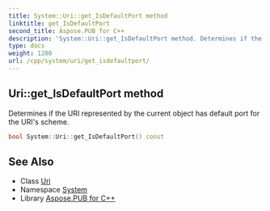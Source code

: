 ```yaml
---
title: System::Uri::get_IsDefaultPort method
linktitle: get_IsDefaultPort
second_title: Aspose.PUB for C++
description: 'System::Uri::get_IsDefaultPort method. Determines if the URI represented by the current object has default port for the URI''s scheme in C++.'
type: docs
weight: 1200
url: /cpp/system/uri/get_isdefaultport/
---
```

## Uri::get_IsDefaultPort method


Determines if the URI represented by the current object has default port for the URI's scheme.

```cpp
bool System::Uri::get_IsDefaultPort() const
```

## See Also

* Class [Uri](../)
* Namespace [System](../../)
* Library [Aspose.PUB for C++](../../../)
